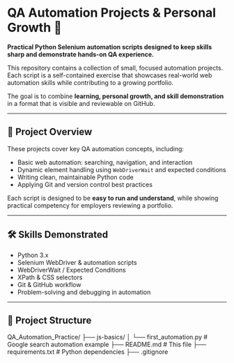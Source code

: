 # QA Automation Projects & Personal Growth 🧪

**Practical Python Selenium automation scripts designed to keep skills sharp and demonstrate hands-on QA experience.**  

This repository contains a collection of small, focused automation projects. Each script is a self-contained exercise that showcases real-world web automation skills while contributing to a growing portfolio.  

The goal is to combine **learning, personal growth, and skill demonstration** in a format that is visible and reviewable on GitHub.

---

## 🚀 Project Overview

These projects cover key QA automation concepts, including:

- Basic web automation: searching, navigation, and interaction  
- Dynamic element handling using `WebDriverWait` and expected conditions  
- Writing clean, maintainable Python code  
- Applying Git and version control best practices  

Each script is designed to be **easy to run and understand**, while showing practical competency for employers reviewing a portfolio.

---

## 🛠 Skills Demonstrated

- Python 3.x  
- Selenium WebDriver & automation scripts  
- WebDriverWait / Expected Conditions  
- XPath & CSS selectors  
- Git & GitHub workflow  
- Problem-solving and debugging in automation
 

---

## 📁 Project Structure
QA_Automation_Practice/
├── js-basics/
│ └── first_automation.py # Google search automation example
├── README.md # This file
├── requirements.txt # Python dependencies
├── .gitignore

